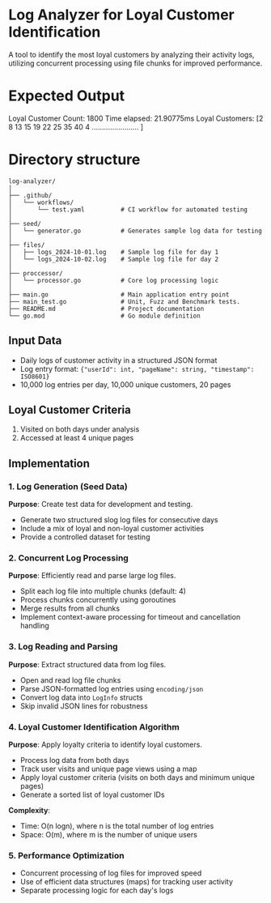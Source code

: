 # Log Analyzer for Loyal Customer Identification

A tool to identify the most loyal customers by analyzing their activity logs, utilizing concurrent processing using file chunks for improved performance.

# Expected Output

Loyal Customer Count: 1800
Time elapsed: 21.90775ms
Loyal Customers: [2 8 13 15 19 22 25 35 40 4 ....................... ]

# Directory structure
```
log-analyzer/
│
├── .github/
│   └── workflows/
│       └── test.yaml          # CI workflow for automated testing
│
├── seed/
│   └── generator.go           # Generates sample log data for testing
│
├── files/
│   ├── logs_2024-10-01.log    # Sample log file for day 1
│   └── logs_2024-10-02.log    # Sample log file for day 2
│
├── proccessor/
│   └── processor.go           # Core log processing logic
│
├── main.go                    # Main application entry point
├── main_test.go               # Unit, Fuzz and Benchmark tests.
├── README.md                  # Project documentation
└── go.mod                     # Go module definition
```

## Input Data

- Daily logs of customer activity in a structured JSON format
- Log entry format: `{"userId": int, "pageName": string, "timestamp": ISO8601}`
- 10,000 log entries per day, 10,000 unique customers, 20 pages

## Loyal Customer Criteria

1. Visited on both days under analysis
2. Accessed at least 4 unique pages

## Implementation

### 1. Log Generation (Seed Data)

**Purpose**: Create test data for development and testing.

- Generate two structured slog log files for consecutive days
- Include a mix of loyal and non-loyal customer activities
- Provide a controlled dataset for testing

### 2. Concurrent Log Processing

**Purpose**: Efficiently read and parse large log files.

- Split each log file into multiple chunks (default: 4)
- Process chunks concurrently using goroutines
- Merge results from all chunks
- Implement context-aware processing for timeout and cancellation handling

### 3. Log Reading and Parsing

**Purpose**: Extract structured data from log files.

- Open and read log file chunks
- Parse JSON-formatted log entries using `encoding/json`
- Convert log data into `LogInfo` structs
- Skip invalid JSON lines for robustness

### 4. Loyal Customer Identification Algorithm

**Purpose**: Apply loyalty criteria to identify loyal customers.

- Process log data from both days
- Track user visits and unique page views using a map
- Apply loyal customer criteria (visits on both days and minimum unique pages)
- Generate a sorted list of loyal customer IDs

**Complexity**:
- Time: O(n logn), where n is the total number of log entries
- Space: O(m), where m is the number of unique users

### 5. Performance Optimization

- Concurrent processing of log files for improved speed
- Use of efficient data structures (maps) for tracking user activity
- Separate processing logic for each day's logs
